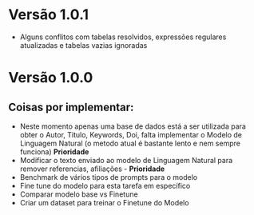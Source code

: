 # Versão 1.0.1
- Alguns conflitos com tabelas resolvidos, expressões regulares atualizadas e tabelas vazias ignoradas

# Versão 1.0.0 

## Coisas por implementar:
- Neste momento apenas uma base de dados está a ser utilizada para obter o Autor, Titulo, Keywords, Doi, falta implementar o Modelo de Linguagem Natural (o metodo atual é bastante lento e nem sempre funciona) **Prioridade**
- Modificar o texto enviado ao modelo de Linguagem Natural para remover referencias, afiliações - **Prioridade**
- Benchmark de vários tipos de prompts para o modelo
- Fine tune do modelo para esta tarefa em específico
- Comparar modelo base vs Finetune
- Criar um dataset para treinar o Finetune do Modelo

